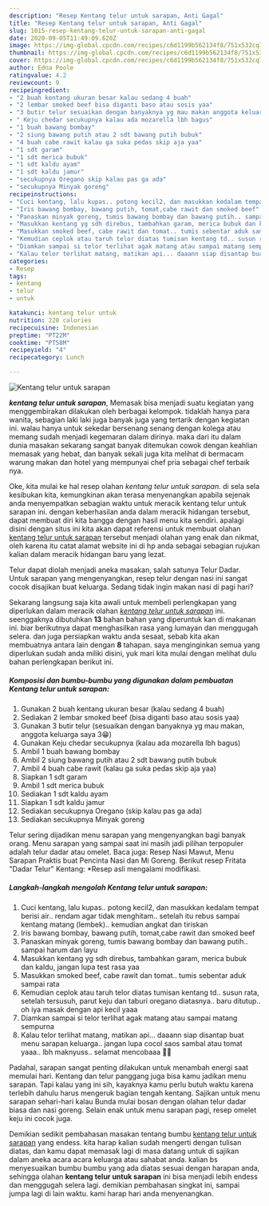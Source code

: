 ```yaml
---
description: "Resep Kentang telur untuk sarapan, Anti Gagal"
title: "Resep Kentang telur untuk sarapan, Anti Gagal"
slug: 1015-resep-kentang-telur-untuk-sarapan-anti-gagal
date: 2020-09-05T11:49:09.620Z
image: https://img-global.cpcdn.com/recipes/c6d1199b562134f8/751x532cq70/kentang-telur-untuk-sarapan-foto-resep-utama.jpg
thumbnail: https://img-global.cpcdn.com/recipes/c6d1199b562134f8/751x532cq70/kentang-telur-untuk-sarapan-foto-resep-utama.jpg
cover: https://img-global.cpcdn.com/recipes/c6d1199b562134f8/751x532cq70/kentang-telur-untuk-sarapan-foto-resep-utama.jpg
author: Edna Poole
ratingvalue: 4.2
reviewcount: 9
recipeingredient:
- "2 buah kentang ukuran besar kalau sedang 4 buah"
- "2 lembar smoked beef bisa diganti baso atau sosis yaa"
- "3 butir telur sesuaikan dengan banyaknya yg mau makan anggota keluarga saya 3"
- " Keju chedar secukupnya kalau ada mozarella lbh bagus"
- "1 buah bawang bombay"
- "2 siung bawang putih atau 2 sdt bawang putih bubuk"
- "4 buah cabe rawit kalau ga suka pedas skip aja yaa"
- "1 sdt garam"
- "1 sdt merica bubuk"
- "1 sdt kaldu ayam"
- "1 sdt kaldu jamur"
- "secukupnya Oregano skip kalau pas ga ada"
- "secukupnya Minyak goreng"
recipeinstructions:
- "Cuci kentang, lalu kupas.. potong kecil2, dan masukkan kedalam tempat berisi air.. rendam agar tidak menghitam.. setelah itu rebus sampai kentang matang (lembek).. kemudian angkat dan tiriskan"
- "Iris bawang bombay, bawang putih, tomat,cabe rawit dan smoked beef"
- "Panaskan minyak goreng, tumis bawang bombay dan bawang putih.. sampai harum dan layu"
- "Masukkan kentang yg sdh direbus, tambahkan garam, merica bubuk dan kaldu, jangan lupa test rasa yaa"
- "Masukkan smoked beef, cabe rawit dan tomat.. tumis sebentar aduk sampai rata"
- "Kemudian ceplok atau taruh telor diatas tumisan kentang td.. susun rata, setelah tersusuh, parut keju dan taburi oregano diatasnya.. baru ditutup.. oh iya masak dengan api kecil yaaa"
- "Diamkan sampai si telor terlihat agak matang atau sampai matang sempurna"
- "Kalau telor terlihat matang, matikan api... daaann siap disantap buat menu sarapan keluarga.. jangan lupa cocol saos sambal atau tomat yaaa.. lbh maknyuss.. selamat mencobaaa 🥰😋"
categories:
- Resep
tags:
- kentang
- telur
- untuk

katakunci: kentang telur untuk 
nutrition: 228 calories
recipecuisine: Indonesian
preptime: "PT22M"
cooktime: "PT58M"
recipeyield: "4"
recipecategory: Lunch

---
```



![Kentang telur untuk sarapan](https://img-global.cpcdn.com/recipes/c6d1199b562134f8/751x532cq70/kentang-telur-untuk-sarapan-foto-resep-utama.jpg)

<b><i>kentang telur untuk sarapan</i></b>, Memasak bisa menjadi suatu kegiatan yang menggembirakan dilakukan oleh berbagai kelompok. tidaklah hanya para wanita, sebagian laki laki juga banyak juga yang tertarik dengan kegiatan ini. walau hanya untuk sekedar bersenang senang dengan kolega atau memang sudah menjadi kegemaran dalam dirinya. maka dari itu dalam dunia masakan sekarang sangat banyak ditemukan cowok dengan keahlian memasak yang hebat, dan banyak sekali juga kita melihat di bermacam warung makan dan hotel yang mempunyai chef pria sebagai chef terbaik nya.

Oke, kita mulai ke hal resep olahan <i>kentang telur untuk sarapan</i>. di sela sela kesibukan kita, kemungkinan akan terasa menyenangkan apabila sejenak anda menyempatkan sebagian waktu untuk meracik kentang telur untuk sarapan ini. dengan keberhasilan anda dalam meracik hidangan tersebut, dapat membuat diri kita bangga dengan hasil menu kita sendiri. apalagi disini dengan situs ini kita akan dapat referensi untuk membuat olahan <u>kentang telur untuk sarapan</u> tersebut menjadi olahan yang enak dan nikmat, oleh karena itu catat alamat website ini di hp anda sebagai sebagian rujukan kalian dalam meracik hidangan baru yang lezat.

Telur dapat diolah menjadi aneka masakan, salah satunya Telur Dadar. Untuk sarapan yang mengenyangkan, resep telur dengan nasi ini sangat cocok disajikan buat keluarga. Sedang tidak ingin makan nasi di pagi hari?


Sekarang langsung saja kita awali untuk membeli perlengkapan yang diperlukan dalam meracik olahan <u><i>kentang telur untuk sarapan</i></u> ini. seenggaknya dibutuhkan <b>13</b> bahan bahan yang diperuntuk kan di makanan ini. biar berikutnya dapat menghasilkan rasa yang lumayan dan menggugah selera. dan juga persiapkan waktu anda sesaat, sebab kita akan membuatnya antara lain dengan <b>8</b> tahapan. saya menginginkan semua yang diperlukan sudah anda miliki disini, yuk mari kita mulai dengan melihat dulu bahan perlengkapan berikut ini.

<!--inarticleads1-->

##### Komposisi dan bumbu-bumbu yang digunakan dalam pembuatan Kentang telur untuk sarapan:

1. Gunakan 2 buah kentang ukuran besar (kalau sedang 4 buah)
1. Sediakan 2 lembar smoked beef (bisa diganti baso atau sosis yaa)
1. Gunakan 3 butir telur (sesuaikan dengan banyaknya yg mau makan, anggota keluarga saya 3😁)
1. Gunakan  Keju chedar secukupnya (kalau ada mozarella lbh bagus)
1. Ambil 1 buah bawang bombay
1. Ambil 2 siung bawang putih atau 2 sdt bawang putih bubuk
1. Ambil 4 buah cabe rawit (kalau ga suka pedas skip aja yaa)
1. Siapkan 1 sdt garam
1. Ambil 1 sdt merica bubuk
1. Sediakan 1 sdt kaldu ayam
1. Siapkan 1 sdt kaldu jamur
1. Sediakan secukupnya Oregano (skip kalau pas ga ada)
1. Sediakan secukupnya Minyak goreng


Telur sering dijadikan menu sarapan yang mengenyangkan bagi banyak orang. Menu sarapan yang sampai saat ini masih jadi pilihan terpopuler adalah telur dadar atau omelet. Baca juga: Resep Nasi Mawut, Menu Sarapan Praktis buat Pencinta Nasi dan Mi Goreng. Berikut resep Fritata &#34;Dadar Telur&#34; Kentang: *Resep asli mengalami modifikasi. 

<!--inarticleads2-->

##### Langkah-langkah mengolah Kentang telur untuk sarapan:

1. Cuci kentang, lalu kupas.. potong kecil2, dan masukkan kedalam tempat berisi air.. rendam agar tidak menghitam.. setelah itu rebus sampai kentang matang (lembek).. kemudian angkat dan tiriskan
1. Iris bawang bombay, bawang putih, tomat,cabe rawit dan smoked beef
1. Panaskan minyak goreng, tumis bawang bombay dan bawang putih.. sampai harum dan layu
1. Masukkan kentang yg sdh direbus, tambahkan garam, merica bubuk dan kaldu, jangan lupa test rasa yaa
1. Masukkan smoked beef, cabe rawit dan tomat.. tumis sebentar aduk sampai rata
1. Kemudian ceplok atau taruh telor diatas tumisan kentang td.. susun rata, setelah tersusuh, parut keju dan taburi oregano diatasnya.. baru ditutup.. oh iya masak dengan api kecil yaaa
1. Diamkan sampai si telor terlihat agak matang atau sampai matang sempurna
1. Kalau telor terlihat matang, matikan api... daaann siap disantap buat menu sarapan keluarga.. jangan lupa cocol saos sambal atau tomat yaaa.. lbh maknyuss.. selamat mencobaaa 🥰😋


Padahal, sarapan sangat penting dilakukan untuk menambah energi saat memulai hari. Kentang dan telur panggang juga bisa kamu jadikan menu sarapan. Tapi kalau yang ini sih, kayaknya kamu perlu butuh waktu karena terlebih dahulu harus mengeruk bagian tengah kentang. Sajikan untuk menu sarapan sehari-hari kalau Bunda mulai bosan dengan olahan telur dadar biasa dan nasi goreng. Selain enak untuk menu sarapan pagi, resep omelet keju ini cocok juga. 

Demikian sedikit pembahasan masakan tentang bumbu <u>kentang telur untuk sarapan</u> yang endess. kita harap kalian sudah mengerti dengan tulisan diatas, dan kamu dapat memasak lagi di masa datang untuk di sajikan dalam aneka acara acara keluarga atau sahabat anda. kalian bs menyesuaikan bumbu bumbu yang ada diatas sesuai dengan harapan anda, sehingga olahan <b>kentang telur untuk sarapan</b> ini bisa menjadi lebih endess dan menggugah selera lagi. demikian pembahasan singkat ini, sampai jumpa lagi di lain waktu. kami harap hari anda menyenangkan.
